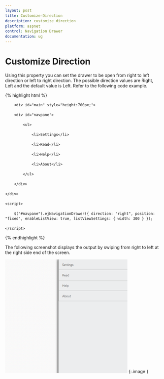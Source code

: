 ```yaml
---
layout: post
title: Customize-Direction
description: customize direction
platform: aspnet
control: Navigation Drawer
documentation: ug
---
```


# Customize Direction

Using this property you can set the drawer to be open from right to left direction or left to right direction. The possible direction values are Right, Left and the default value is Left. Refer to the following code example.

{% highlight html %}

        <div id="main" style="height:700px;">

        <div id="navpane">

            <ul>

                <li>Settings</li>

                <li>Read</li>

                <li>Help</li>

                <li>About</li>

            </ul>

        </div>

    </div>

    <script>

        $("#navpane").ejNavigationDrawer({ direction: "right", position: "fixed", enableListView: true, listViewSettings: { width: 300 } });

    </script>



{% endhighlight %}





The following screenshot displays the output by swiping from right to left at the right side end of the screen.

![](Customize-Direction_images/Customize-Direction_img1.png) 
{:.image }


